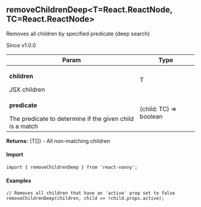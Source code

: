 

<h2>removeChildrenDeep&lt;T=React.ReactNode, TC=React.ReactNode&gt;</h2>
<p>Removes all children by specified predicate (deep search)</p>
<p>Since v1.0.0</p>
<table>
      <thead>
      <tr>
        <th>Param</th>
        <th>Type</th></tr>
      </thead>
      <tbody><tr><td><p><b>children</b></p>JSX children</td><td>T</td></tr><tr><td><p><b>predicate</b></p>The predicate to determine if the given child is a match</td><td>(child: TC) =&gt; boolean</td></tr></tbody>
    </table><p><b>Returns:</b> {T[]} - All non-matching children</p>
  <h4>Import</h4>

```
import { removeChildrenDeep } from 'react-nanny';
```

  <h4>Examples</h4>





```    
// Removes all children that have an 'active' prop set to false
removeChildrenDeep(children, child => !child.props.active);
```

    